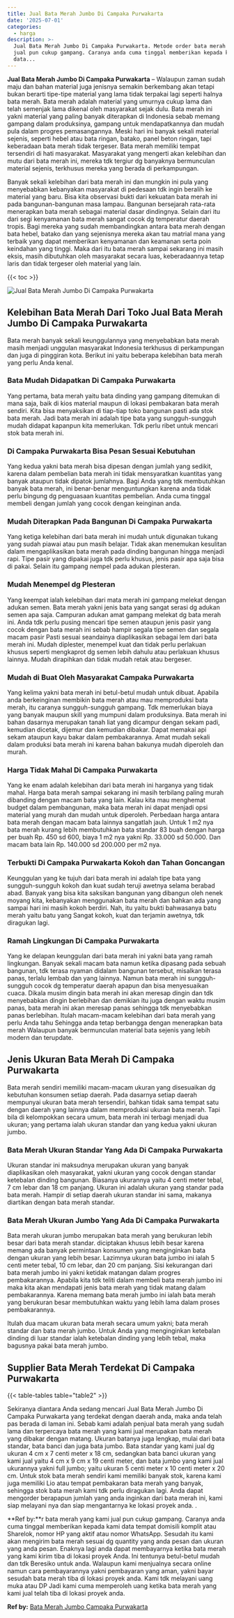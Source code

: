 ```yaml
---
title: Jual Bata Merah Jumbo Di Campaka Purwakarta
date: '2025-07-01'
categories:
  - harga
description: >-
  Jual Bata Merah Jumbo Di Campaka Purwakarta. Metode order bata merah yang kami
  jual pun cukup gampang. Caranya anda cuma tinggal memberikan kepada kami
  data...
---
```


**Jual Bata Merah Jumbo Di Campaka Purwakarta** – Walaupun zaman sudah maju dan bahan material juga jenisnya semakin berkembang akan tetapi bukan berarti tipe-tipe material yang lama tidak terpakai lagi seperti halnya bata merah. Bata merah adalah material yang umurnya cukup lama dan telah semenjak lama dikenal oleh masyarakat sejak dulu. Bata merah ini yakni material yang paling banyak diterapkan di Indonesia sebab memang gampang dalam produksinya, gampang untuk mendapatkannya dan mudah pula dalam progres pemasangannya. Meski hari ini banyak sekali material sejenis, seperti hebel atau bata ringan, batako, panel beton ringan, tapi keberadaan bata merah tidak tergeser. Bata merah memiliki tempat tersendiri di hati masyarakat. Masyarakat yang mengerti akan kelebihan dan mutu dari bata merah ini, mereka tdk tergiur dg banyaknya bermunculan material sejenis, terkhusus mereka yang berada di perkampungan.

Banyak sekali kelebihan dari bata merah ini dan mungkin ini pula yang menyebabkan kebanyakan masyarakat di pedesaan tdk ingin beralih ke material yang baru. Bisa kita observasi bukti dari kekuatan bata merah ini pada bangunan-bangunan masa lampau. Bangunan bersejarah rata-rata menerapkan bata merah sebagai material dasar dindingnya. Selain dari itu dari segi kenyamanan bata merah sangat cocok dg temperatur daerah tropis. Bagi mereka yang sudah membandingkan antara bata merah dengan bata hebel, batako dan yang sejenisnya mereka akan tau matrial mana yang terbaik yang dapat memberikan kenyamanan dan keamanan serta poin keindahan yang tinggi. Maka dari itu bata merah sampai sekarang ini masih eksis, masih dibutuhkan oleh masyarakat secara luas, keberadaannya tetap laris dan tidak tergeser oleh material yang lain.

{{< toc >}}

![Jual Bata Merah Jumbo Di Campaka Purwakarta](/images/jual-bata-merah-02.png)

## Kelebihan Bata Merah Dari Toko Jual Bata Merah Jumbo Di Campaka Purwakarta

Bata merah banyak sekali keunggulannya yang menyebabkan bata merah masih menjadi unggulan masyarakat Indonesia terkhusus di perkampungan dan juga di pinggiran kota. Berikut ini yaitu beberapa kelebihan bata merah yang perlu Anda kenal.

### Bata Mudah Didapatkan Di Campaka Purwakarta

Yang pertama, bata merah yaitu bata dinding yang gampang ditemukan di mana saja, baik di kios material maupun di lokasi pembakaran bata merah sendiri. Kita bisa menyaksikan di tiap-tiap toko bangunan pasti ada stok bata merah. Jadi bata merah ini adalah tipe bata yang sungguh-sungguh mudah didapat kapanpun kita memerlukan. Tdk perlu ribet untuk mencari stok bata merah ini.

### Di Campaka Purwakarta Bisa Pesan Sesuai Kebutuhan

Yang kedua yakni bata merah bisa dipesan dengan jumlah yang sedikit, karena dalam pembelian bata merah ini tidak mensyaratkan kuantitas yang banyak ataupun tidak dipatok jumlahnya. Bagi Anda yang tdk membutuhkan banyak bata merah, ini benar-benar menguntungkan karena anda tidak perlu bingung dg penguasaan kuantitas pembelian. Anda cuma tinggal membeli dengan jumlah yang cocok dengan keinginan anda.

### Mudah Diterapkan Pada Bangunan Di Campaka Purwakarta

Yang ketiga kelebihan dari bata merah ini mudah untuk digunakan tukang yang sudah piawai atau pun masih belajar. Tidak akan menemukan kesulitan dalam mengaplikasikan bata merah pada dinding bangunan hingga menjadi rapi. Tipe pasir yang dipakai juga tdk perlu khusus, jenis pasir apa saja bisa di pakai. Selain itu gampang nempel pada adukan plesteran.

### Mudah Menempel dg Plesteran

Yang keempat ialah kelebihan dari mata merah ini gampang melekat dengan adukan semen. Bata merah yakni jenis bata yang sangat serasi dg adukan semen apa saja. Campuran adukan amat gampang melekat dg bata merah ini. Anda tdk perlu pusing mencari tipe semen ataupun jenis pasir yang cocok dengan bata merah ini sebab hampir segala tipe semen dan segala macam pasir Pasti sesuai seandainya diaplikasikan sebagai lem dari bata merah ini. Mudah diplester, menempel kuat dan tidak perlu perlakuan khusus seperti mengkaprot dg semen lebih dahulu atau perlakuan khusus lainnya. Mudah dirapihkan dan tidak mudah retak atau bergeser.

### Mudah di Buat Oleh Masyarakat Campaka Purwakarta

Yang kelima yakni bata merah ini betul-betul mudah untuk dibuat. Apabila anda berkeinginan membikin bata merah atau mau memproduksi bata merah, itu caranya sungguh-sungguh gampang. Tdk memerlukan biaya yang banyak maupun skill yang mumpuni dalam produksinya. Bata merah ini bahan dasarnya merupakan tanah liat yang dicampur dengan sekam padi, kemudian dicetak, dijemur dan kemudian dibakar. Dapat memakai api sekam ataupun kayu bakar dalam pembakarannya. Amat mudah sekali dalam produksi bata merah ini karena bahan bakunya mudah diperoleh dan murah.

### Harga Tidak Mahal Di Campaka Purwakarta

Yang ke enam adalah kelebihan dari bata merah ini harganya yang tidak mahal. Harga bata merah sampai sekarang ini masih terbilang paling murah dibanding dengan macam bata yang lain. Kalau kita mau menghemat budget dalam pembangunan, maka bata merah ini dapat menjadi opsi material yang murah dan mudah untuk diperoleh. Perbedaan harga antara bata merah dengan macam bata lainnya sangatlah jauh. Untuk 1 m2 nya bata merah kurang lebih membutuhkan bata standar 83 buah dengan harga per buah Rp. 450 sd 600, biaya 1 m2 nya yakni Rp. 33.000 sd 50.000. Dan macam bata lain Rp. 140.000 sd 200.000 per m2 nya.

### Terbukti Di Campaka Purwakarta Kokoh dan Tahan Goncangan

Keunggulan yang ke tujuh dari bata merah ini adalah tipe bata yang sungguh-sungguh kokoh dan kuat sudah teruji awetnya selama berabad abad. Banyak yang bisa kita saksikan bangunan yang dibangun oleh nenek moyang kita, kebanyakan menggunakan bata merah dan bahkan ada yang sampai hari ini masih kokoh berdiri. Nah, itu yaitu bukti bahwasanya batu merah yaitu batu yang Sangat kokoh, kuat dan terjamin awetnya, tdk diragukan lagi.

### Ramah Lingkungan Di Campaka Purwakarta

Yang ke delapan keunggulan dari bata merah ini yakni bata yang ramah lingkungan. Banyak sekali macam bata namun ketika dipasang pada sebuah bangunan, tdk terasa nyaman didalam bangunan tersebut, misalkan terasa panas, terlalu lembab dan yang lainnya. Namun bata merah ini sungguh-sungguh cocok dg temperatur daerah apapun dan bisa menyesuaikan cuaca. Dikala musim dingin bata merah ini akan meresap dingin dan tdk menyebabkan dingin berlebihan dan demikian itu juga dengan waktu musim panas, bata merah ini akan meresap panas sehingga tdk menyebabkan panas berlebihan. Itulah macam-macam kelebihan dari bata merah yang perlu Anda tahu Sehingga anda tetap berbangga dengan menerapkan bata merah Walaupun banyak bermunculan material bata sejenis yang lebih modern dan terupdate.

## Jenis Ukuran Bata Merah Di Campaka Purwakarta

Bata merah sendiri memiliki macam-macam ukuran yang disesuaikan dg kebutuhan konsumen setiap daerah. Pada dasarnya setiap daerah mempunyai ukuran bata merah tersendiri, bahkan tidak sama tempat satu dengan daerah yang lainnya dalam memproduksi ukuran bata merah. Tapi bila di kelompokkan secara umum, bata merah ini terbagi menjadi dua ukuran; yang pertama ialah ukuran standar dan yang kedua yakni ukuran jumbo.

### Bata Merah Ukuran Standar Yang Ada Di Campaka Purwakarta

Ukuran standar ini maksudnya merupakan ukuran yang banyak diaplikasikan oleh masyarakat, yakni ukuran yang cocok dengan standar ketebalan dinding bangunan. Biasanya ukurannya yaitu 4 centi meter tebal, 7 cm lebar dan 18 cm panjang. Ukuran ini adalah ukuran yang standar pada bata merah. Hampir di setiap daerah ukuran standar ini sama, makanya diartikan dengan bata merah standar.

### Bata Merah Ukuran Jumbo Yang Ada Di Campaka Purwakarta

Bata merah ukuran jumbo merupakan bata merah yang berukuran lebih besar dari bata merah standar. diciptakan khusus lebih besar karena memang ada banyak permintaan konsumen yang menginginkan bata dengan ukuran yang lebih besar. Lazimnya ukuran bata jumbo ini ialah 5 centi meter tebal, 10 cm lebar, dan 20 cm panjang. Sisi kekurangan dari bata merah jumbo ini yakni ketidak matangan dalam progres pembakarannya. Apabila kita tdk teliti dalam membeli bata merah jumbo ini maka kita akan mendapati jenis bata merah yang tidak matang dalam pembakarannya. Karena memang bata merah jumbo ini ialah bata merah yang berukuran besar membutuhkan waktu yang lebih lama dalam proses pembakarannya.

Itulah dua macam ukuran bata merah secara umum yakni; bata merah standar dan bata merah jumbo. Untuk Anda yang menginginkan ketebalan dinding di luar standar ialah ketebalan dinding yang lebih tebal, maka bagusnya pakai bata merah jumbo.

## Supplier Bata Merah Terdekat Di Campaka Purwakarta

{{< table-tables table="table2" >}}

Sekiranya diantara Anda sedang mencari Jual Bata Merah Jumbo Di Campaka Purwakarta yang terdekat dengan daerah anda, maka anda telah pas berada di laman ini. Sebab kami adalah penjual bata merah yang sudah lama dan terpercaya bata merah yang kami jual merupakan bata merah yang dibakar dengan matang. Ukuran batanya juga lengkap, mulai dari bata standar, bata banci dan juga bata jumbo. Bata standar yang kami jual dg ukuran 4 cm x 7 centi meter x 18 cm, sedangkan bata banci ukuran yang kami jual yaitu 4 cm x 9 cm x 19 centi meter, dan bata jumbo yang kami jual ukurannya yakni full jumbo; yaitu ukuran 5 centi meter x 10 centi meter x 20 cm. Untuk stok bata merah sendiri kami memiliki banyak stok, karena kami juga memiliki Lio atau tempat pembakaran bata merah yang banyak, sehingga stok bata merah kami tdk perlu diragukan lagi. Anda dapat mengorder berapapun jumlah yang anda inginkan dari bata merah ini, kami siap melayani nya dan siap mengantarnya ke lokasi proyek anda.
.

**Ref by:**r bata merah yang kami jual pun cukup gampang. Caranya anda cuma tinggal memberikan kepada kami data tempat domisili komplit atau Sharelok, nomor HP yang aktif atau nomor WhatsApp. Sesudah itu kami akan mengirim bata merah sesuai dg quantity yang anda pesan dan ukuran yang anda pesan. Enaknya lagi anda dapat membayarnya ketika bata merah yang kami kirim tiba di lokasi proyek Anda. Ini tentunya betul-betul mudah dan tdk Beresiko untuk anda. Walaupun kami menjualnya secara online namun cara pembayarannya yakni pembayaran yang aman, yakni bayar sesudah bata merah tiba di lokasi proyek anda. Kami tdk melayani uang muka atau DP Jadi kami cuma memperoleh uang ketika bata merah yang kami jual telah tiba di lokasi proyek anda.

**Ref by:** [Bata Merah Jumbo Campaka Purwakarta](https://id.wikipedia.org/wiki/Bata)

